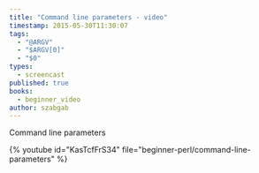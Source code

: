 ```yaml
---
title: "Command line parameters - video"
timestamp: 2015-05-30T11:30:07
tags:
  - "@ARGV"
  - "$ARGV[0]"
  - "$0"
types:
  - screencast
published: true
books:
  - beginner_video
author: szabgab
---
```



Command line parameters


{% youtube id="KasTcfFrS34" file="beginner-perl/command-line-parameters" %}

